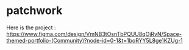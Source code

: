 # patchwork
Here is the project :
https://www.figma.com/design/VmNB3tOsnTbPQUU8qOjRvN/Space-themed-portfolio-(Community)?node-id=0-1&t=1boRYY5L8ge1KZUg-1
